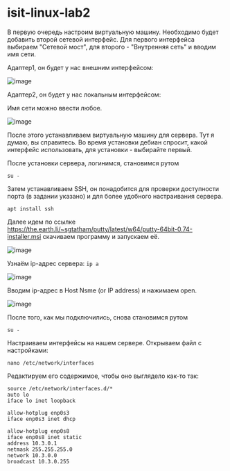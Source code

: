 # isit-linux-lab2
В первую очередь настроим виртуальную машину. Необходимо будет добавить второй сетевой интерфейс.
Для первого интерфейса выбираем "Сетевой мост", для второго - "Внутренняя сеть" и вводим имя сети.

Адаптер1, он будет у нас внешним интерфейсом:


![image](https://user-images.githubusercontent.com/65608414/102971455-3fb21100-451b-11eb-889b-dc1ed0423122.png)

Адаптер2, он будет у нас локальным интерфейсом:

Имя сети можно ввести любое. 

![image](https://user-images.githubusercontent.com/65608414/102971610-7daf3500-451b-11eb-9401-fc9b91d4d033.png)

После этого устанавливаем виртуальную машину для сервера. Тут я думаю, вы справитесь. Во время установки дебиан спросит, какой интерфейс использовать, для установки - выбирайте первый. 

После установки сервера, логинимся, становимся рутом

`su -`

Затем устанавливаем SSH, он понадобится для проверки доступности порта (в задании указано) и для более удобного настраивания сервера. 

`apt install ssh`

Далее идем по ссылке https://the.earth.li/~sgtatham/putty/latest/w64/putty-64bit-0.74-installer.msi
скачиваем программу и запускаем её.

![image](https://user-images.githubusercontent.com/65608414/102981279-8c511880-452a-11eb-9000-490943efa1ed.png)

Узнаём ip-адрес сервера:
`ip a`

![image](https://user-images.githubusercontent.com/65608414/102982037-b48d4700-452b-11eb-89e2-7bc9c4203037.png)

Вводим ip-адрес в Host Nsme (or IP address) и нажимаем open.

![image](https://user-images.githubusercontent.com/65608414/102982141-e30b2200-452b-11eb-8f00-00d7c29e8484.png)

После того, как мы подключились, снова становимся рутом

`su -`

Настраиваем интерфейсы на нашем сервере.
Открываем файл с настройками:

`nano /etc/network/interfaces`

Редактируем его содержимое, чтобы оно выглядело как-то так:

```
source /etc/network/interfaces.d/*
auto lo
iface lo inet loopback

allow-hotplug enp0s3
iface enp0s3 inet dhcp

allow-hotplug enp0s8
iface enp0s8 inet static
address 10.3.0.1
netmask 255.255.255.0
network 10.3.0.0
broadcast 10.3.0.255
```


